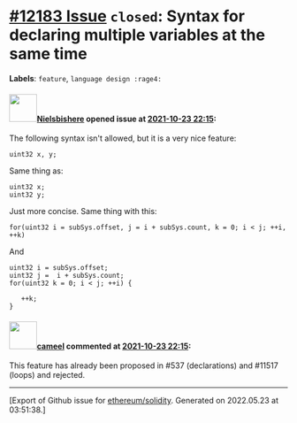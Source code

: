 # [\#12183 Issue](https://github.com/ethereum/solidity/issues/12183) `closed`: Syntax for declaring multiple variables at the same time
**Labels**: `feature`, `language design :rage4:`


#### <img src="https://avatars.githubusercontent.com/u/28758736?u=1b6dd0d74cf88927c0642389a7b897d75c918530&v=4" width="50">[Nielsbishere](https://github.com/Nielsbishere) opened issue at [2021-10-23 22:15](https://github.com/ethereum/solidity/issues/12183):

The following syntax isn't allowed, but it is a very nice feature:
```sol
uint32 x, y;
```
Same thing as:
```sol
uint32 x;
uint32 y;
```
Just more concise. Same thing with this:
```sol
for(uint32 i = subSys.offset, j = i + subSys.count, k = 0; i < j; ++i, ++k)
```
And
```sol
uint32 i = subSys.offset;
uint32 j =  i + subSys.count;
for(uint32 k = 0; i < j; ++i) {

   ++k;
}
```

#### <img src="https://avatars.githubusercontent.com/u/137030?v=4" width="50">[cameel](https://github.com/cameel) commented at [2021-10-23 22:15](https://github.com/ethereum/solidity/issues/12183#issuecomment-950285324):

This feature has already been proposed in #537 (declarations) and #11517 (loops) and rejected.


-------------------------------------------------------------------------------



[Export of Github issue for [ethereum/solidity](https://github.com/ethereum/solidity). Generated on 2022.05.23 at 03:51:38.]
